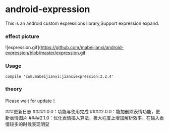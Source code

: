 # android-expression
This is an android custom expressions library,Support expression expand.

### effect picture
![expression.gif](https://github.com/mabeijianxi/android-expression/blob/master/expression.gif

### Usage
    compile 'com.mabeijianxi:jianxiexpression:2.2.4'

### theory
Please wait for update！

###更新日志
####1.0.0：功能与使用完成
####2.0.0：能加删除表情功能，更新表情图片
####2.1.0：优化表情插入算法，极大程度上增加解析效率，在输入表情较多的时候表现明显

